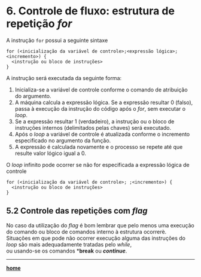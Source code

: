 # 6. Controle de fluxo: estrutura de repetição *for*

A instrução `for` possui a seguinte sintaxe  
```
for (<inicialização da variável de controle>;<expressão lógica>;<incremento>) {
  <instrução ou bloco de instruções>
}
```  
A instrução será executada da seguinte forma:
1. Inicializa-se a variável de controle conforme o comando de atribuição do argumento. 
2. A máquina calcula a expressão lógica. 
Se a expressão resultar 0 (falso), passa à execução da instrução do código após o *for*, sem executar o *loop*.
3. Se a expressão resultar 1 (verdadeiro), a instrução ou o bloco de instruções internos (delimitados pelas chaves) será executado.
4. Após o *loop* a variável de controle é atualizada conforme o incremento especificado no argumento da função.
5. A expressão é calculada novamente e o processo se repete até que resulte valor lógico igual a 0.  

O *loop* infinito pode ocorrer se não for especificada a expressão lógica de controle  
```
for (<inicialização da variável de controle>; ;<incremento>) {
  <instrução ou bloco de instruções>
}
```

## 5.2 Controle das repetições com *flag*
No caso da utilização do *flag* é bom lembrar que pelo menos uma execução do comando ou bloco de comandos interno à estrutura ocorrerè.  
Situações em que pode não ocorrer execução alguma das instruções do *loop* são mais adequadamente tratadas pelo *while*,  
ou usando-se os comandos ***break** ou ***continue***.

___
**[home](/progC_aulas.md)**
